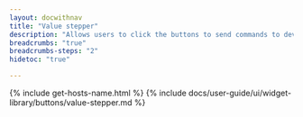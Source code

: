 ```yaml
---
layout: docwithnav
title: "Value stepper"
description: "Allows users to click the buttons to send commands to devices or update attributes/time series data. Configurable settings let users define how to retrieve the initial state and specify actions for each button."
breadcrumbs: "true"
breadcrumbs-steps: "2"
hidetoc: "true"

---
```

{% include get-hosts-name.html %}
{% include docs/user-guide/ui/widget-library/buttons/value-stepper.md %}
